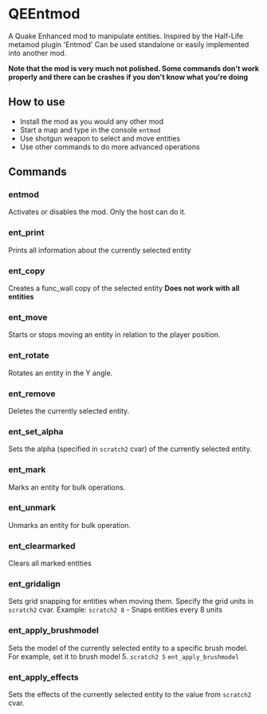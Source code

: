 # QEEntmod
A Quake Enhanced mod to manipulate entities. Inspired by the Half-Life metamod plugin 'Entmod'
Can be used standalone or easily implemented into another mod.

**Note that the mod is very much not polished. Some commands don't work properly and there can be crashes if you don't know what you're doing**

## How to use
* Install the mod as you would any other mod
* Start a map and type in the console `entmod`
* Use shotgun weapon to select and move entities
* Use other commands to do more advanced operations


## Commands
### entmod
Activates or disables the mod. Only the host can do it.

### ent_print
Prints all information about the currently selected entity

### ent_copy
Creates a func_wall copy of the selected entity **Does not work with all entities**

### ent_move
Starts or stops moving an entity in relation to the player position.

### ent_rotate
Rotates an entity in the Y angle.

### ent_remove
Deletes the currently selected entity.

### ent_set_alpha
Sets the alpha (specified in `scratch2` cvar) of the currently selected entity. 

### ent_mark
Marks an entity for bulk operations.

### ent_unmark
Unmarks an entity for bulk operation.

### ent_clearmarked
Clears all marked entities

### ent_gridalign
Sets grid snapping for entities when moving them. Specify the grid units in `scratch2` cvar. Example: `scratch2 8` - Snaps entities every 8 units

### ent_apply_brushmodel
Sets the model of the currently selected entity to a specific brush model. For example, set it to brush model 5. `scratch2 5` `ent_apply_brushmodel`

### ent_apply_effects
Sets the effects of the currently selected entity to the value from `scratch2` cvar.
